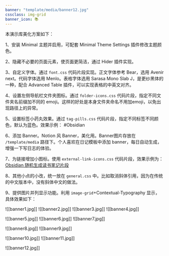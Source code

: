 ```yaml
---
banner: "template/media/banner12.jpg"
cssclass: img-grid
banner_icon: 📚
---
```


本演示库美化方案如下：

1、安装 Minimal 主题并启用，可配套 Minimal Theme Settings 插件修改主题颜色。

2、隐藏不必要的页面元素，使页面更简洁，通过 Hider 插件实现。

3、自定义字体。通过 `font.css` 代码片段实现。正文字体参考 Bear，选用 Avenir next。代码字体选用 Menlo。表格字体选用 Sarasa Mono Slab J，是更纱黑体的一种，配合 Advanced Table 插件，可以实现表格的中英文对齐。

4、设置左侧导航栏文件夹图标。通过 `folder-icons.css` 代码片段，指定不同文件夹名前缀加不同的 emoji。这样的好处是本身文件夹命名不用加emoji，以免出现路径上的异常。

5、设置标签小药丸效果。通过 `tag-pills.css` 代码片段，指定不同标签不同颜色，默认为蓝色。效果示例： #Obsidian

6、添加 Banner。Notion 风 Banner，美化用。Banner图片存放在 `/template/media` 路径下。个人喜欢在日记模板中添加 banner，每日自动生成，增强一下写日志的体验。

7、为链接增加小图标。使用 `external-link-icons.css` 代码片段，效果示例为：[Obsidian 随机生成读书笔记片段](https://sspai.com/post/69005)

8、其他小点的小改，统一放在 `general.css` 中。比如取消斜体引用，因为在传统的中文版本中，没有斜体中文的做法。

9、提供图片并列显示功能。利用 `image-grid`+Contextual-Typography 显示，具体效果如下：

![[banner1.jpg]]
![[banner2.jpg]]
![[banner3.jpg]]
![[banner4.jpg]]

![[banner5.jpg]]
![[banner6.jpg]]
![[banner7.jpg]]

![[banner8.jpg]]
![[banner9.jpg]]

![[banner10.jpg]]
![[banner11.jpg]]

![[banner12.jpg]]

